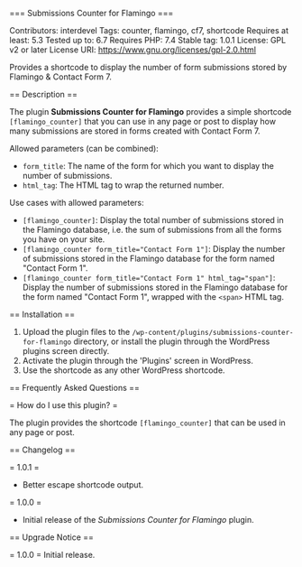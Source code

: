 === Submissions Counter for Flamingo ===

Contributors: interdevel
Tags: counter, flamingo, cf7, shortcode
Requires at least: 5.3
Tested up to: 6.7
Requires PHP: 7.4
Stable tag: 1.0.1
License: GPL v2 or later
License URI: https://www.gnu.org/licenses/gpl-2.0.html

Provides a shortcode to display the number of form submissions stored by Flamingo & Contact Form 7.

== Description ==

The plugin **Submissions Counter for Flamingo** provides a simple shortcode `[flamingo_counter]` that you can use in any page or post to display how many submissions are stored in forms created with Contact Form 7.

Allowed parameters (can be combined):

* `form_title`: The name of the form for which you want to display the number of submissions.
* `html_tag`: The HTML tag to wrap the returned number.

Use cases with allowed parameters:

* `[flamingo_counter]`: Display the total number of submissions stored in the Flamingo database, i.e. the sum of submissions from all the forms you have on your site.
* `[flamingo_counter form_title="Contact Form 1"]`: Display the number of submissions stored in the Flamingo database for the form named "Contact Form 1".
* `[flamingo_counter form_title="Contact Form 1" html_tag="span"]`: Display the number of submissions stored in the Flamingo database for the form named "Contact Form 1", wrapped with the `<span>` HTML tag.

== Installation ==

1. Upload the plugin files to the `/wp-content/plugins/submissions-counter-for-flamingo` directory, or install the plugin through the WordPress plugins screen directly.
2. Activate the plugin through the 'Plugins' screen in WordPress.
3. Use the shortcode as any other WordPress shortcode.

== Frequently Asked Questions ==

= How do I use this plugin? =

The plugin provides the shortcode `[flamingo_counter]` that can be used in any page or post.

== Changelog ==

= 1.0.1 =
* Better escape shortcode output.

= 1.0.0 =
* Initial release of the _Submissions Counter for Flamingo_ plugin.

== Upgrade Notice ==

= 1.0.0 =
Initial release.
